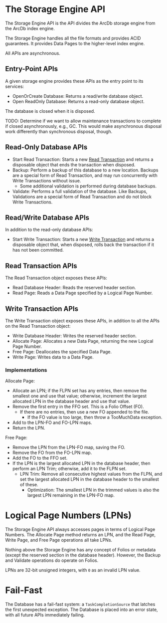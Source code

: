 # The Storage Engine API

The Storage Engine API is the API divides the ArcDb storage engine from the ArcDb index engine.

The Storage Engine handles all the file formats and provides ACID guarantees. It provides Data Pages to the higher-level index engine.

All APIs are asynchronous.

## Entry-Point APIs

A given storage engine provides these APIs as the entry point to its services:

- OpenOrCreate Database: Returns a read/write database object.
- Open ReadOnly Database: Returns a read-only database object.

The database is closed when it is disposed.

TODO: Determine if we want to allow maintenance transactions to complete if closed asynchronously, e.g., GC. This would make asynchronous disposal work differently than synchronous disposal, though.

## Read-Only Database APIs

- Start Read Transaction: Starts a new [Read Transaction](./transactions.md) and returns a disposable object that ends the transaction when disposed.
- Backup: Perform a backup of this database to a new location. Backups are a special form of Read Transaction, and may run concurrently with Write Transactions without issue.
  - Some additional validation is performed during database backups.
- Validate: Performs a full validation of the database. Like Backups, Validations are a special form of Read Transaction and do not block Write Transactions.

## Read/Write Database APIs

In addition to the read-only database APIs:

- Start Write Transaction: Starts a new [Write Transaction](./transactions.md) and returns a disposable object that, when disposed, rolls back the transaction if it has not been committed.

## Read Transaction APIs

The Read Transaction object exposes these APIs:
- Read Database Header: Reads the reserved header section.
- Read Page: Reads a Data Page specified by a Logical Page Number.

## Write Transaction APIs

The Write Transaction object exposes these APIs, in addition to all the APIs on the Read Transaction object:

- Write Database Header: Writes the reserved header section.
- Allocate Page: Allocates a new Data Page, returning the new Logical Page Number.
- Free Page: Deallocates the specified Data Page.
- Write Page: Writes data to a Data Page.

### Implementations

Allocate Page:
- Allocate an LPN; if the FLPN set has any entries, then remove the smallest one and use that value; otherwise, increment the largest allocated LPN in the database header and use that value.
- Remove the first entry in the FFO set. This is a Folio Offset (FO).
  - If there are no entries, then use a new FO appended to the file.
    - If the FO value is too large, then throw a TooMuchData exception.
- Add to the LPN-FO and FO-LPN maps.
- Return the LPN.

Free Page:
- Remove the LPN from the LPN-FO map, saving the FO.
- Remove the FO from the FO-LPN map.
- Add the FO to the FFO set.
- If the LPN is the largest allocated LPN in the database header, then perform an LPN Trim; otherwise, add it to the FLPN set.
  - LPN Trim: Remove all consecutive highest values from the FLPN, and set the largest allocated LPN in the database header to the smallest of these.
    - Optimization: The smallest LPN in the trimmed values is also the largest LPN remaining in the LPN-FO map.

# Logical Page Numbers (LPNs)

The Storage Engine API always accesses pages in terms of Logical Page Numbers. The Allocate Page method returns an LPN, and the Read Page, Write Page, and Free Page operations all take LPNs.

Nothing above the Storage Engine has any concept of Folios or metadata (except the reserved section in the database header). However, the Backup and Validate operations do operate on Folios.

LPNs are 32-bit unsigned integers, with `0` as an invalid LPN value.

# Fail-Fast

The Database has a fail-fast system: a `TaskCompletionSource` that latches the first unexpected exception. The Database is placed into an error state, with all future APIs immediately failing.

